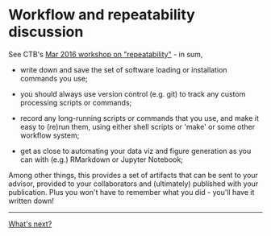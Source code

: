 # Workflow and repeatability discussion

See CTB's [Mar 2016 workshop on "repeatability"](https://2016-oslo-repeatability.readthedocs.io/en/latest/) - in sum,

* write down and save the set of software loading or installation
  commands you use;

* you should always use version control (e.g. git) to track any custom
  processing scripts or commands;
  
* record any long-running scripts or commands that you use, and make it
  easy to (re)run them, using either shell scripts or 'make' or some other
  workflow system;

* get as close to automating your data viz and figure generation as you can
  with (e.g.) RMarkdown or Jupyter Notebook;
  
Among other things, this provides a set of artifacts that can be sent
to your advisor, provided to your collaborators and (ultimately)
published with your publication.  Plus you won't have to remember what
you did - you'll have it written down!

----

[What's next?](whatsnext)
